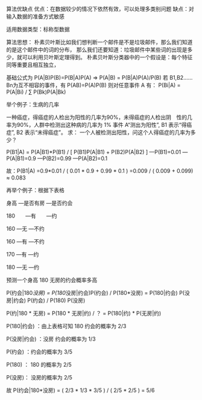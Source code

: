 算法优缺点
优点：在数据较少的情况下依然有效，可以处理多类别问题
缺点：对输入数据的准备方式敏感

适用数据类型：标称型数据

算法思想：
朴素贝叶斯比如我们想判断一个邮件是不是垃圾邮件，那么我们知道的是这个邮件中的词的分布，
那么我们还要知道：垃圾邮件中某些词的出现是多少，就可以利用贝叶斯定理得到。
朴素贝叶斯分类器中的一个假设是：每个特征同等重要且相互独立，

基础公式为 P(A|B)P(B)=P(B|A)P(A)  =>  P(A|B) = P(B|A)P(A)/P(B)
若 B1,B2……Bn为互不相容的事件，有 P(AB)=P(A)P(B)
则对任意事件 A 有： P(Bi|A) = P(A|Bi) / ∑ P(Bk)P(A|Bk)

举个例子：生病的几率

一种癌症，得癌症的人检出为阳性的几率为90%，未得癌症的人检出阴 性的几率为90%，人群中检测出这种病的几率为 1%
事件 A“测出为阳性”,  B1 表示“得癌症”,  B2 表示“未得癌症”。 
求： 一个人被检测出阳性，问这个人得癌症的几率为多少？ 

P(B1|A) = P(A|B1)*P(B1) / [ P(B1)P(A|B1) + P(B2)P(A|B2) ]
  —P(B1)=0.01  —P(A|B1)=0.9  —P(B2)=0.99  —P(A|B2)=0.1
  
故：P(B1|A) =0.9*0.01 / ( 0.01 * 0.9 + 0.99 * 0.1 )  =0.009 / ( 0.009 + 0.099) ≈ 0.083


再举个例子：根据下表格

身高    —是否有房      —是否约会

180        —有		        —约

160        —无           —不约

160        —有           —不约

170        —有           —约

180        —无           —约


预测一个身高 180 无房的约会概率多高

P(约会|180*没房) = P(180*没房|约会)P(约会) / P(180*没房) = P(180|约会) P(没房|约会) P(约会) / P(180) P(没房)

P(约|180 * 无房) = P(180 * 无房|约) / ？ = P(180|约) * P(无房|约) 

P(180|约会) ：由上表格可知 180 约会的概率为 2/3

P(没房|约会) ：没房 约会的概率为 1/3

P(约会) ：约会的概率为 3/5

P(180) ： 180 的概率为 2/5

P(没房)： 没房的概率为 2/5

故 P(约会|180*没房) = ( 2/3 * 1/3 * 3/5 ) / ( 2/5 * 2/5 ) = 5/6
